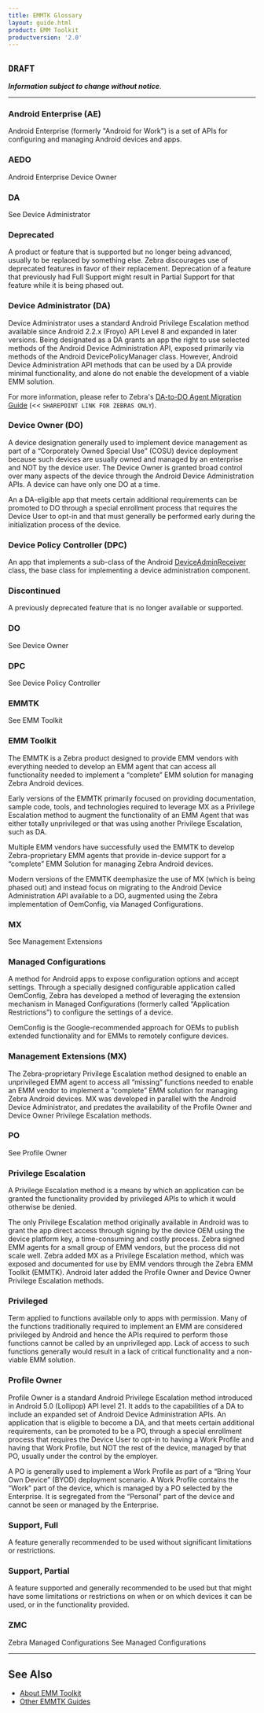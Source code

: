 ```yaml
---
title: EMMTK Glossary
layout: guide.html
product: EMM Toolkit
productversion: '2.0'
---
```


## `DRAFT`

**_Information subject to change without notice_**. 

-----

### Android Enterprise (AE)
Android Enterprise (formerly "Android for Work") is a set of APIs for configuring and managing Android devices and apps. 

### AEDO
Android Enterprise Device Owner


### DA
See Device Administrator

### Deprecated 

A product or feature that is supported but no longer being advanced, usually to be replaced by something else. Zebra discourages use of deprecated features in favor of their replacement. Deprecation of a feature that previously had Full Support might result in Partial Support for that feature while it is being phased out. 

### Device Administrator (DA)

Device Administrator uses a standard Android Privilege Escalation method available since Android 2.2.x (Froyo) API Level 8 and expanded in later versions. Being designated as a DA grants an app the right to use selected methods of the Android Device Administration API, exposed primarily via methods of the Android DevicePolicyManager class. However, Android Device Administration API methods that can be used by a DA provide minimal functionality, and alone do not enable the development of a viable EMM solution. 

For more information, please refer to Zebra's [DA-to-DO Agent Migration Guide](https://zebra.sharepoint.com/:w:/r/sites/converge/emc-android-platform-architect-review-board/_layouts/15/doc2.aspx?sourcedoc=%7B08423a04-d00d-4015-a4b1-4420ce38749f%7D&action=edit&wdPid=1cdba535) (<< `SHAREPOINT LINK FOR ZEBRAS ONLY`).

### Device Owner (DO)
A device designation generally used to implement device management as part of a “Corporately Owned Special Use” (COSU) device deployment because such devices are usually owned and managed by an enterprise and NOT by the device user. The Device Owner is granted broad control over many aspects of the device through the Android Device Administration APIs. A device can have only one DO at a time. 

An a DA-eligible app that meets certain additional requirements can be promoted to DO through a special enrollment process that requires the Device User to opt-in and that must generally be performed early during the initialization process of the device. 

### Device Policy Controller (DPC)
An app that implements a sub-class of the Android [DeviceAdminReceiver](https://developer.android.com/reference/android/app/admin/DeviceAdminReceiver) class, the base class for implementing a device administration component. 

### Discontinued 

A previously deprecated feature that is no longer available or supported.

### DO
See Device Owner

### DPC
See Device Policy Controller

### EMMTK 
See EMM Toolkit

### EMM Toolkit 

The EMMTK is a Zebra product designed to provide EMM vendors with everything needed to develop an EMM agent that can access all functionality needed to implement a “complete” EMM solution for managing Zebra Android devices. 

Early versions of the EMMTK primarily focused on providing documentation, sample code, tools, and technologies required to leverage MX as a Privilege Escalation method to augment the functionality of an EMM Agent that was either totally unprivileged or that was using another Privilege Escalation, such as DA. 

Multiple EMM vendors have successfully used the EMMTK to develop Zebra-proprietary EMM agents that provide in-device support for a “complete” EMM Solution for managing Zebra Android devices. 

Modern versions of the EMMTK deemphasize the use of MX (which is being phased out) and instead focus on migrating to the Android Device Administration API available to a DO, augmented using the Zebra implementation of OemConfig, via Managed Configurations. 

### MX 
See Management Extensions

### Managed Configurations
A method for Android apps to expose configuration options and accept settings. Through a specially designed configurable application called OemConfig, Zebra has developed a method of leveraging the extension mechanism in Managed Configurations (formerly called “Application Restrictions”) to configure the settings of a device. 

OemConfig is the Google-recommended approach for OEMs to publish extended functionality and for EMMs to remotely configure devices. 


### Management Extensions (MX)

The Zebra-proprietary Privilege Escalation method designed to enable an unprivileged EMM agent to access all “missing” functions needed to enable an EMM vendor to implement a “complete” EMM solution for managing Zebra Android devices. MX was developed in parallel with the Android Device Administrator, and predates the availability of the Profile Owner and Device Owner Privilege Escalation methods. 

### PO
See Profile Owner

### Privilege Escalation

A Privilege Escalation method is a means by which an application can be granted the functionality provided by privileged APIs to which it would otherwise be denied. 

The only Privilege Escalation method originally available in Android was to grant the app direct access through signing by the device OEM using the device platform key, a time-consuming and costly process. Zebra signed EMM agents for a small group of EMM vendors, but the process did not scale well. Zebra added MX as a Privilege Escalation method, which was exposed and documented for use by EMM vendors through the Zebra EMM Toolkit (EMMTK). Android later added the Profile Owner and Device Owner Privilege Escalation methods. 

### Privileged

Term applied to functions available only to apps with permission. Many of the functions traditionally required to implement an EMM are considered privileged by Android and hence the APIs required to perform those functions cannot be called by an unprivileged app. Lack of access to such functions generally would result in a lack of critical functionality and a non-viable EMM solution. 

### Profile Owner 

Profile Owner is a standard Android Privilege Escalation method introduced in Android 5.0 (Lollipop) API level 21. It adds to the capabilities of a DA to include an expanded set of Android Device Administration APIs. An application that is eligible to become a DA, and that meets certain additional requirements, can be promoted to be a PO, through a special enrollment process that requires the Device User to opt-in to having a Work Profile and having that Work Profile, but NOT the rest of the device, managed by that PO, usually under the control by the employer. 

A PO is generally used to implement a Work Profile as part of a “Bring Your Own Device” (BYOD) deployment scenario. A Work Profile contains the “Work” part of the device, which is managed by a PO selected by the Enterprise. It is segregated from the “Personal” part of the device and cannot be seen or managed by the Enterprise. 

### Support, Full 

A feature generally recommended to be used without significant limitations or restrictions. 

### Support, Partial 

A feature supported and generally recommended to be used but that might have some limitations or restrictions on when or on which devices it can be used, or in the functionality provided. 

### ZMC 
Zebra Managed Configurations 
See Managed Configurations


-----

## See Also

* [About EMM Toolkit](../about)
* [Other EMMTK Guides](../../guide)
